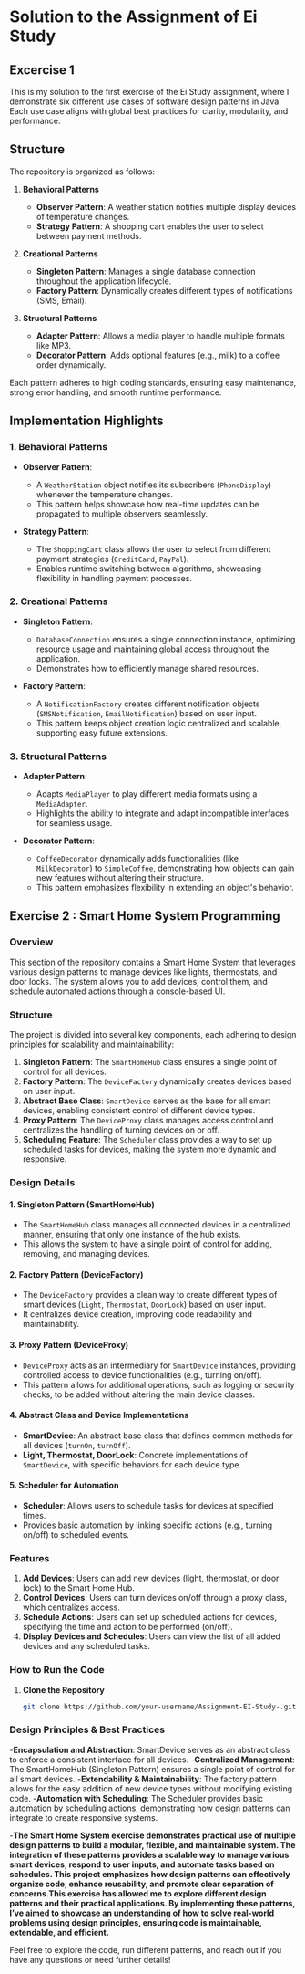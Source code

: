 # **Solution to the Assignment of Ei Study**

## **Excercise 1**
This is my solution to the first exercise of the Ei Study assignment, where I demonstrate six different use cases of software design patterns in Java. Each use case aligns with global best practices for clarity, modularity, and performance.

## **Structure**
The repository is organized as follows:
1. **Behavioral Patterns**  
   - **Observer Pattern**: A weather station notifies multiple display devices of temperature changes.
   - **Strategy Pattern**: A shopping cart enables the user to select between payment methods.

2. **Creational Patterns**  
   - **Singleton Pattern**: Manages a single database connection throughout the application lifecycle.
   - **Factory Pattern**: Dynamically creates different types of notifications (SMS, Email).

3. **Structural Patterns**  
   - **Adapter Pattern**: Allows a media player to handle multiple formats like MP3.
   - **Decorator Pattern**: Adds optional features (e.g., milk) to a coffee order dynamically.

Each pattern adheres to high coding standards, ensuring easy maintenance, strong error handling, and smooth runtime performance.

## **Implementation Highlights**

### **1. Behavioral Patterns**
- **Observer Pattern**: 
  - A `WeatherStation` object notifies its subscribers (`PhoneDisplay`) whenever the temperature changes.
  - This pattern helps showcase how real-time updates can be propagated to multiple observers seamlessly.

- **Strategy Pattern**: 
  - The `ShoppingCart` class allows the user to select from different payment strategies (`CreditCard`, `PayPal`).
  - Enables runtime switching between algorithms, showcasing flexibility in handling payment processes.

### **2. Creational Patterns**
- **Singleton Pattern**:
  - `DatabaseConnection` ensures a single connection instance, optimizing resource usage and maintaining global access throughout the application.
  - Demonstrates how to efficiently manage shared resources.

- **Factory Pattern**:
  - A `NotificationFactory` creates different notification objects (`SMSNotification`, `EmailNotification`) based on user input.
  - This pattern keeps object creation logic centralized and scalable, supporting easy future extensions.

### **3. Structural Patterns**
- **Adapter Pattern**:
  - Adapts `MediaPlayer` to play different media formats using a `MediaAdapter`.
  - Highlights the ability to integrate and adapt incompatible interfaces for seamless usage.

- **Decorator Pattern**:
  - `CoffeeDecorator` dynamically adds functionalities (like `MilkDecorator`) to `SimpleCoffee`, demonstrating how objects can gain new features without altering their structure.
  - This pattern emphasizes flexibility in extending an object's behavior.


## Exercise 2 : Smart Home System Programming 

### Overview
This section of the repository contains a Smart Home System that leverages various design patterns to manage devices like lights, thermostats, and door locks. The system allows you to add devices, control them, and schedule automated actions through a console-based UI.

### Structure
The project is divided into several key components, each adhering to design principles for scalability and maintainability:
1. **Singleton Pattern**: The `SmartHomeHub` class ensures a single point of control for all devices.
2. **Factory Pattern**: The `DeviceFactory` dynamically creates devices based on user input.
3. **Abstract Base Class**: `SmartDevice` serves as the base for all smart devices, enabling consistent control of different device types.
4. **Proxy Pattern**: The `DeviceProxy` class manages access control and centralizes the handling of turning devices on or off.
5. **Scheduling Feature**: The `Scheduler` class provides a way to set up scheduled tasks for devices, making the system more dynamic and responsive.

### Design Details

#### 1. Singleton Pattern (SmartHomeHub)
- The `SmartHomeHub` class manages all connected devices in a centralized manner, ensuring that only one instance of the hub exists.
- This allows the system to have a single point of control for adding, removing, and managing devices.

#### 2. Factory Pattern (DeviceFactory)
- The `DeviceFactory` provides a clean way to create different types of smart devices (`Light`, `Thermostat`, `DoorLock`) based on user input.
- It centralizes device creation, improving code readability and maintainability.

#### 3. Proxy Pattern (DeviceProxy)
- `DeviceProxy` acts as an intermediary for `SmartDevice` instances, providing controlled access to device functionalities (e.g., turning on/off).
- This pattern allows for additional operations, such as logging or security checks, to be added without altering the main device classes.

#### 4. Abstract Class and Device Implementations
- **SmartDevice**: An abstract base class that defines common methods for all devices (`turnOn`, `turnOff`).
- **Light, Thermostat, DoorLock**: Concrete implementations of `SmartDevice`, with specific behaviors for each device type.

#### 5. Scheduler for Automation
- **Scheduler**: Allows users to schedule tasks for devices at specified times.
- Provides basic automation by linking specific actions (e.g., turning on/off) to scheduled events.

### Features
1. **Add Devices**: Users can add new devices (light, thermostat, or door lock) to the Smart Home Hub.
2. **Control Devices**: Users can turn devices on/off through a proxy class, which centralizes access.
3. **Schedule Actions**: Users can set up scheduled actions for devices, specifying the time and action to be performed (on/off).
4. **Display Devices and Schedules**: Users can view the list of all added devices and any scheduled tasks.

### How to Run the Code
1. **Clone the Repository**
   ```bash
   git clone https://github.com/your-username/Assignment-EI-Study-.git

### Design Principles & Best Practices
-**Encapsulation and Abstraction**: SmartDevice serves as an abstract class to enforce a consistent interface for all devices.
-**Centralized Management**: The SmartHomeHub (Singleton Pattern) ensures a single point of control for all smart devices.
-**Extendability & Maintainability**: The factory pattern allows for the easy addition of new device types without modifying existing code.
-**Automation with Scheduling**: The Scheduler provides basic automation by scheduling actions, demonstrating how design patterns can integrate to create responsive systems.

-**The Smart Home System exercise demonstrates practical use of multiple design patterns to build a modular, flexible, and maintainable system. The integration of these patterns provides a scalable way to manage various smart devices, respond to user inputs, and automate tasks based on schedules. This project emphasizes how design patterns can effectively organize code, enhance reusability, and promote clear separation of concerns.This exercise has allowed me to explore different design patterns and their practical applications. By implementing these patterns, I’ve aimed to showcase an understanding of how to solve real-world problems using design principles, ensuring code is maintainable, extendable, and efficient.**

Feel free to explore the code, run different patterns, and reach out if you have any questions or need further details!

